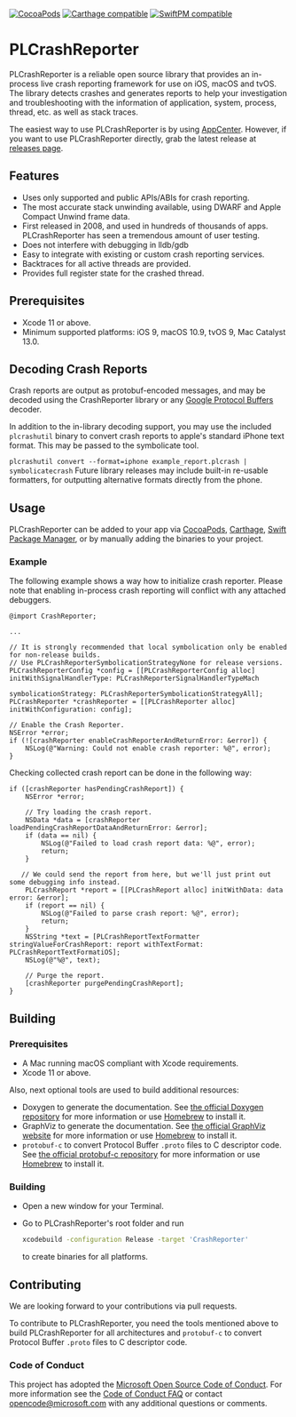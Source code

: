 [![CocoaPods](https://img.shields.io/cocoapods/v/PLCrashReporter.svg)](https://cocoapods.org/pods/PLCrashReporter)
[![Carthage compatible](https://img.shields.io/badge/Carthage-compatible-4BC51D.svg)](https://github.com/Carthage/Carthage)
[![SwiftPM compatible](https://img.shields.io/badge/SwiftPM-compatible-brightgreen.svg)](https://swift.org/package-manager)

# PLCrashReporter

PLCrashReporter is a reliable open source library that provides an in-process live crash reporting framework for use on iOS, macOS and tvOS. The library detects crashes and generates reports to help your investigation and troubleshooting with the information of application, system, process, thread, etc. as well as stack traces.

The easiest way to use PLCrashReporter is by using [AppCenter](https://appcenter.ms). However, if you want to use PLCrashReporter directly, grab the latest release at [releases page](https://github.com/microsoft/plcrashreporter/releases).

## Features

- Uses only supported and public APIs/ABIs for crash reporting.
- The most accurate stack unwinding available, using DWARF and Apple Compact Unwind frame data.
- First released in 2008, and used in hundreds of thousands of apps. PLCrashReporter has seen a tremendous amount of user testing.
- Does not interfere with debugging in lldb/gdb
- Easy to integrate with existing or custom crash reporting services.
- Backtraces for all active threads are provided.
- Provides full register state for the crashed thread.

## Prerequisites

- Xcode 11 or above.
- Minimum supported platforms: iOS 9, macOS 10.9, tvOS 9, Mac Catalyst 13.0.

## Decoding Crash Reports

Crash reports are output as protobuf-encoded messages, and may be decoded using the CrashReporter library or any [Google Protocol Buffers](https://developers.google.com/protocol-buffers/) decoder.

In addition to the in-library decoding support, you may use the included `plcrashutil` binary to convert crash reports to apple's standard iPhone text format. This may be passed to the symbolicate tool.

`plcrashutil convert --format=iphone example_report.plcrash | symbolicatecrash`
Future library releases may include built-in re-usable formatters, for outputting alternative formats directly from the phone.

## Usage

PLCrashReporter can be added to your app via [CocoaPods](https://guides.cocoapods.org/using/using-cocoapods.html), [Carthage](https://github.com/Carthage/Carthage#quick-start), [Swift Package Manager](https://developer.apple.com/documentation/xcode/adding_package_dependencies_to_your_app), or by manually adding the binaries to your project.

### Example

The following example shows a way how to initialize crash reporter. Please note that enabling in-process crash reporting will conflict with any attached debuggers.

```objc
@import CrashReporter;

...

// It is strongly recommended that local symbolication only be enabled for non-release builds.
// Use PLCrashReporterSymbolicationStrategyNone for release versions.
PLCrashReporterConfig *config = [[PLCrashReporterConfig alloc] initWithSignalHandlerType: PLCrashReporterSignalHandlerTypeMach
                                                                   symbolicationStrategy: PLCrashReporterSymbolicationStrategyAll];
PLCrashReporter *crashReporter = [[PLCrashReporter alloc] initWithConfiguration: config];

// Enable the Crash Reporter.
NSError *error;
if (![crashReporter enableCrashReporterAndReturnError: &error]) {
    NSLog(@"Warning: Could not enable crash reporter: %@", error);
}
```

Checking collected crash report can be done in the following way:

```objc
if ([crashReporter hasPendingCrashReport]) {
    NSError *error;

    // Try loading the crash report.
    NSData *data = [crashReporter loadPendingCrashReportDataAndReturnError: &error];
    if (data == nil) {
        NSLog(@"Failed to load crash report data: %@", error);
        return;
    }

   // We could send the report from here, but we'll just print out some debugging info instead.
    PLCrashReport *report = [[PLCrashReport alloc] initWithData: data error: &error];
    if (report == nil) {
        NSLog(@"Failed to parse crash report: %@", error);
        return;
    }
    NSString *text = [PLCrashReportTextFormatter stringValueForCrashReport: report withTextFormat: PLCrashReportTextFormatiOS];
    NSLog(@"%@", text);

    // Purge the report.
    [crashReporter purgePendingCrashReport];
}
```

## Building

### Prerequisites

- A Mac running macOS compliant with Xcode requirements.
- Xcode 11 or above.

Also, next optional tools are used to build additional resources:

- Doxygen to generate the documentation. See [the official Doxygen repository](https://github.com/doxygen/doxygen) for more information or use [Homebrew](https://brew.sh) to install it.
- GraphViz to generate the documentation. See [the official GraphViz website](https://www.graphviz.org/download/) for more information or use [Homebrew](https://brew.sh) to install it.
- `protobuf-c` to convert Protocol Buffer `.proto` files to C descriptor code. See [the official protobuf-c repository](https://github.com/protobuf-c/protobuf-c) for more information or use [Homebrew](https://brew.sh) to install it.

### Building

- Open a new window for your Terminal.
- Go to PLCrashReporter's root folder and run

    ```bash
    xcodebuild -configuration Release -target 'CrashReporter'
    ```

    to create binaries for all platforms.

## Contributing

We are looking forward to your contributions via pull requests.

To contribute to PLCrashReporter, you need the tools mentioned above to build PLCrashReporter for all architectures and `protobuf-c` to convert Protocol Buffer `.proto` files to C descriptor code.

### Code of Conduct

This project has adopted the [Microsoft Open Source Code of Conduct](https://opensource.microsoft.com/codeofconduct/). For more information see the [Code of Conduct FAQ](https://opensource.microsoft.com/codeofconduct/faq/) or contact [opencode@microsoft.com](mailto:opencode@microsoft.com) with any additional questions or comments.
